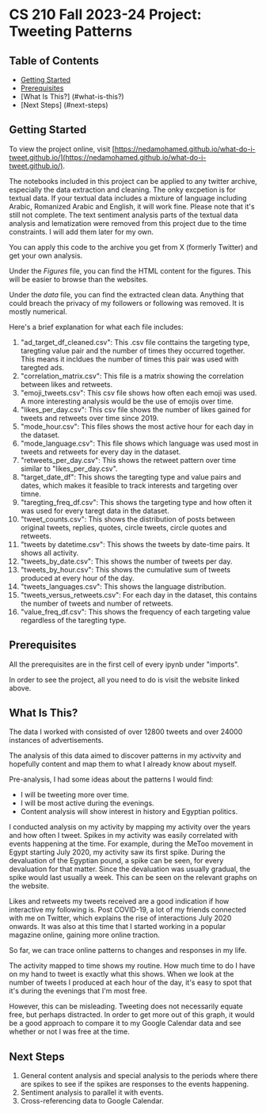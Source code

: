 # CS 210 Fall 2023-24 Project: Tweeting Patterns

## Table of Contents
- [Getting Started](#getting-started)
- [Prerequisites](#prerequisites)
- [What Is This?] (#what-is-this?)
- [Next Steps] (#next-steps)

## Getting Started

To view the project online, visit [https://nedamohamed.github.io/what-do-i-tweet.github.io/](https://nedamohamed.github.io/what-do-i-tweet.github.io/).


The notebooks included in this project can be applied to any twitter archive, especially the data extraction and cleaning. The onky excpetion is for textual data. If your textual data includes a mixture of language including Arabic, Romanized Arabic and English, it will work fine. Please note that it's still not complete. The text sentiment analysis parts of the textual data analysis and lematization were removed from this project due to the time constraints. I will add them later for my own.

You can apply this code to the archive you get from X (formerly Twitter) and get your own analysis.

Under the *Figures* file, you can find the HTML content for the figures. This will be easier to browse than the websites.

Under the *data* file, you can find the extracted clean data. Anything that could breach the privacy of my followers or following was removed. It is mostly numerical.

Here's a brief explanation for what each file includes:

1. "ad_target_df_cleaned.csv": This .csv file conttains the targeting type, taregting value pair and the number of times they occurred together. This means it incldues the number of times this pair was used with taregted ads.
2. "correlation_matrix.csv": This file is a matrix showing the correlation between likes and retweets.
3. "emoji_tweets.csv": This csv file shows how often each emoji was used. A more interesting analysis would be the use of emojis over time.
4. "likes_per_day.csv": This csv file shows the number of likes gained for tweets and retweets over time since 2019.
5. "mode_hour.csv": This files shows the most active hour for each day in the dataset.
6. "mode_language.csv": This file shows which language was used most in tweets and retweets for every day in the dataset.
7. "retweets_per_day.csv": This shows the retweet pattern over time similar to "likes_per_day.csv".
8. "target_date_df": This shows the taregting type and value pairs and dates, which makes it feasible to track interests and targeting over timne.
9. "taregting_freq_df.csv": This shows the targeting type and how often it was used for every taregt data in the dataset.
10. "tweet_counts.csv": This shows the distribution of posts between original tweets, replies, quotes, circle tweets, circle quotes and retweets.
11. "tweets by datetime.csv": This shows the tweets by date-time pairs. It shows all activity.
12. "tweets_by_date.csv": This shows the number of tweets per day.
13. "tweets_by_hour.csv": This shows the cumulative sum of tweets produced at every hour of the day.
14. "tweets_languages.csv": This shows the language distribution.
15. "tweets_versus_retweets.csv": For each day in the dataset, this contains the number of tweets and number of retweets.
16. "value_freq_df.csv": This shows the frequency of each targeting value regardless of the taregting type.

## Prerequisites

All the prerequisites are in the first cell of every ipynb under "imports".

In order to see the project, all you need to do is visit the website linked above.

## What Is This?

The data I worked with consisted of over 12800 tweets and over 24000 instances of advertisements.

The analysis of this data aimed to discover patterns in my activvity and hopefully content and map them to what I already know about myself.

Pre-analysis, I had some ideas about the patterns I would find:

- I will be tweeting more over time.
- I will be most active during the evenings.
- Content analysis will show interest in history and Egyptian politics.

I conducted analysis on my activity by mapping my activity over the years and how often I tweet. Spikes in my activity was easily correlated with events happening at the time. For example, during the MeToo movement in Egypt starting July 2020, my activity saw its first spike. During the devaluation of the Egyptian pound, a spike can be seen, for every devaluation for that matter. Since the devaluation was usually gradual, the spike would last usually a week. This can be seen on the relevant graphs on the website.

Likes and retweets my tweets received are a good indication if how interactive my following is. Post COVID-19, a lot of my friends connected with me on Twitter, which explains the rise of interactions July 2020 onwards. It was also at this time that I started working in a popular magazine online, gaining more online traction.

So far, we can trace online patterns to changes and responses in my life.

The activity mapped to time shows my routine. How much time to do I have on my hand to tweet is exactly what this shows. When we look at the number of tweets I produced at each hour of the day, it's easy to spot that it's during the evenings that I'm most free.

However, this can be misleading. Tweeting does not necessarily equate free, but perhaps distracted. In order to get more out of this graph, it would be a good approach to compare it to my Google Calendar data and see whether or not I was free at the time.

## Next Steps

1. General content analysis and special analysis to the periods where there are spikes to see if the spikes are responses to the events happening.
2. Sentiment analysis to parallel it with events.
3. Cross-referencing data to Google Calendar.


